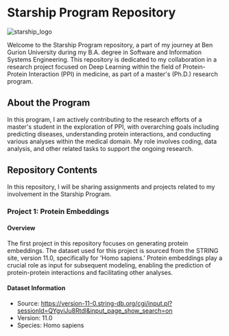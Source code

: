 # Starship Program Repository

![starship_logo](https://github.com/Gavision97/DeepLearningResearchStarship/assets/150701079/0f44d046-43fd-4bdb-bd7c-00c52f87c9fa)


Welcome to the Starship Program repository, a part of my journey at Ben Gurion University during my B.A. degree in Software and Information Systems Engineering. This repository is dedicated to my collaboration in a research project focused on Deep Learning within the field of Protein-Protein Interaction (PPI) in medicine, as part of a master's (Ph.D.) research program.

## About the Program

In this program, I am actively contributing to the research efforts of a master's student in the exploration of PPI, with overarching goals including predicting diseases, understanding protein interactions, and conducting various analyses within the medical domain. My role involves coding, data analysis, and other related tasks to support the ongoing research.

## Repository Contents

In this repository, I will be sharing assignments and projects related to my involvement in the Starship Program.

### Project 1: Protein Embeddings

#### Overview

The first project in this repository focuses on generating protein embeddings. The dataset used for this project is sourced from the STRING site, version 11.0, specifically for 'Homo sapiens.' Protein embeddings play a crucial role as input for subsequent modeling, enabling the prediction of protein-protein interactions and facilitating other analyses.

#### Dataset Information

- Source: https://version-11-0.string-db.org/cgi/input.pl?sessionId=QYgviJu8Rtdl&input_page_show_search=on
- Version: 11.0
- Species: Homo sapiens

